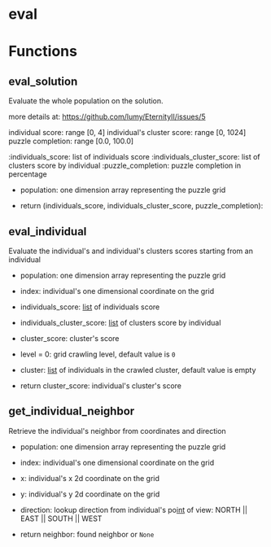 # eval





# Functions


## eval_solution

  Evaluate the whole population on the solution.

  more details at: https://github.com/lumy/EternityII/issues/5

  individual score: range [0, 4]
  individual's cluster score: range [0, 1024]
  puzzle completion: range [0.0, 100.0]


  :individuals_score: list of individuals score
  :individuals_cluster_score: list of clusters score by individual
  :puzzle_completion: puzzle completion in percentage
- population: one dimension array representing the puzzle grid

- return (individuals_score, individuals_cluster_score, puzzle_completion):


## eval_individual

  Evaluate the individual's and individual's clusters scores starting from an individual


- population: one dimension array representing the puzzle grid
- index: individual's one dimensional coordinate on the grid
- individuals_score: [list](https://docs.python.org/2/tutorial/datastructures.html#more-on-lists) of individuals score
- individuals_cluster_score: [list](https://docs.python.org/2/tutorial/datastructures.html#more-on-lists) of clusters score by individual
- cluster_score: cluster's score
- level = 0: grid crawling level, default value is `0`
- cluster: [list](https://docs.python.org/2/tutorial/datastructures.html#more-on-lists) of individuals in the crawled cluster, default value is empty

- return cluster_score: individual's cluster's score


## get_individual_neighbor

  Retrieve the individual's neighbor from coordinates and direction


- population: one dimension array representing the puzzle grid
- index: individual's one dimensional coordinate on the grid
- x: individual's x 2d coordinate on the grid
- y: individual's y 2d coordinate on the grid
- direction: lookup direction from individual's po[int](https://docs.python.org/2/library/stdtypes.html#numeric-types-int-[float](https://docs.python.org/2/library/stdtypes.html#numeric-types-int-float-long-complex)-long-complex) of view: NORTH || EAST || SOUTH || WEST

- return neighbor: found neighbor or `None`

